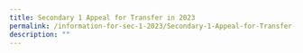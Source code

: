 ```yaml
---
title: Secondary 1 Appeal for Transfer in 2023
permalink: /information-for-sec-1-2023/Secondary-1-Appeal-for-Transfer-in-2023/
description: ""
---
```

